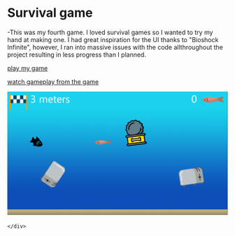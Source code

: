 # Survival game

-This was my fourth game. I loved survival games so I wanted to try my hand at making one. I had great inspiration for the UI thanks to "Bioshock Infinite", however, I ran into massive issues with the code allthroughout the project resulting in less progress than I planned.

[play my game](https://tonystarkofwinterfell.github.io/KeevoWebGL/.html)

[watch gameplay from the game](https://youtu.be/kbTqX8ScaqQ)


<div>
      <a class="example-image-link" href="assets/Fmp/Level.PNG" data-lightbox="example-set" data-title="Click the right half of the image to move forward.">
        <img class="example-image" src="assets/Fmp/Level.PNG" alt=""/>
  </a>


      
    </div>
